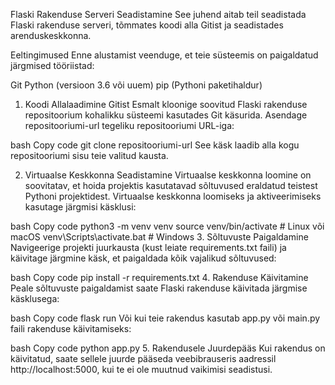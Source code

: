 Flaski Rakenduse Serveri Seadistamine
See juhend aitab teil seadistada Flaski rakenduse serveri, tõmmates koodi alla Gitist ja seadistades arenduskeskkonna.

Eeltingimused
Enne alustamist veenduge, et teie süsteemis on paigaldatud järgmised tööriistad:

Git
Python (versioon 3.6 või uuem)
pip (Pythoni paketihaldur)
1. Koodi Allalaadimine Gitist
Esmalt kloonige soovitud Flaski rakenduse repositoorium kohalikku süsteemi kasutades Git käsurida. Asendage repositooriumi-url tegeliku repositooriumi URL-iga:

bash
Copy code
git clone repositooriumi-url
See käsk laadib alla kogu repositooriumi sisu teie valitud kausta.

2. Virtuaalse Keskkonna Seadistamine
Virtuaalse keskkonna loomine on soovitatav, et hoida projektis kasutatavad sõltuvused eraldatud teistest Pythoni projektidest. Virtuaalse keskkonna loomiseks ja aktiveerimiseks kasutage järgmisi käsklusi:

bash
Copy code
python3 -m venv venv
source venv/bin/activate  # Linux või macOS
venv\Scripts\activate.bat # Windows
3. Sõltuvuste Paigaldamine
Navigeerige projekti juurkausta (kust leiate requirements.txt faili) ja käivitage järgmine käsk, et paigaldada kõik vajalikud sõltuvused:

bash
Copy code
pip install -r requirements.txt
4. Rakenduse Käivitamine
Peale sõltuvuste paigaldamist saate Flaski rakenduse käivitada järgmise käsklusega:

bash
Copy code
flask run
Või kui teie rakendus kasutab app.py või main.py faili rakenduse käivitamiseks:

bash
Copy code
python app.py
5. Rakendusele Juurdepääs
Kui rakendus on käivitatud, saate sellele juurde pääseda veebibrauseris aadressil http://localhost:5000, kui te ei ole muutnud vaikimisi seadistusi.